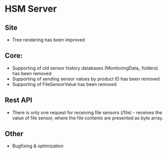 # HSM Server

## Site

* Tree rendering has been improved

## Core:

* Supporting of old sensor history databases (MonitoringData_ folders) has been removed
* Supporting of sending sensor values by product ID has been removed
* Supporting of FileSensorValue has been removed

## Rest API

* There is only one request for receiving file sensors (/file) - receives the value of file sensor, where the file contents are presented as byte array.

## Other

* Bugfixing & optimization